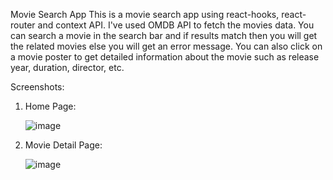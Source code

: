 Movie Search App
This is a movie search app using react-hooks, react-router and context API. I've used OMDB API to fetch the movies data. You can search a movie in the search bar and if results match then you will get the related movies else you will get an error message. You can also click on a movie poster to get detailed information about the movie such as release year, duration, director, etc.

Screenshots:
1. Home Page:
   
   ![image](https://github.com/user-attachments/assets/9ebd1aa7-c538-4a43-9cf5-26b69d7d7922)


   
2. Movie Detail Page:
   
   ![image](https://github.com/user-attachments/assets/1be1b1f6-1e16-497c-aced-aea284e4b828)

